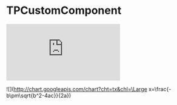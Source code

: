 # TPCustomComponent
![](http://latex.codecogs.com/gif.latex?%5Clim_%7Bx%5Crightarrow%200%7Df%28x%29)

![](http://chart.googleapis.com/chart?cht=tx&chl=\Large x=\frac{-b\pm\sqrt{b^2-4ac}}{2a})
